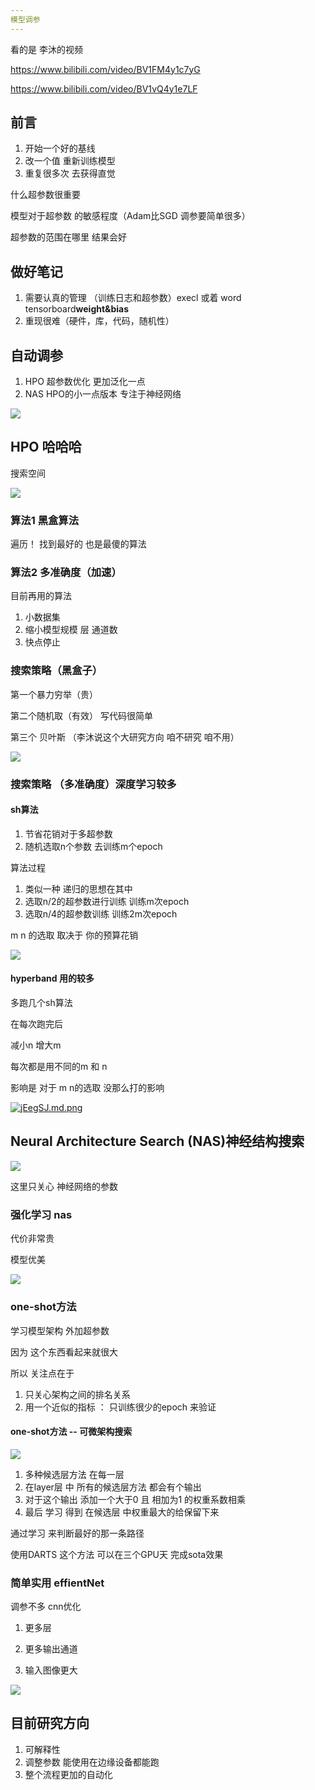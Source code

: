 ```yaml
---
模型调参
---
```


看的是 李沐的视频

https://www.bilibili.com/video/BV1FM4y1c7yG

https://www.bilibili.com/video/BV1vQ4y1e7LF

## 前言

1. 开始一个好的基线
2. 改一个值 重新训练模型
3. 重复很多次 去获得直觉

什么超参数很重要

模型对于超参数 的敏感程度（Adam比SGD 调参要简单很多）

超参数的范围在哪里 结果会好

## 做好笔记

1. 需要认真的管理 （训练日志和超参数）execl 或着 word tensorboard**weight&bias**
2. 重现很难（硬件，库，代码，随机性）

## 自动调参

1. HPO 超参数优化 更加泛化一点
2. NAS HPO的小一点版本 专注于神经网络

[![](https://s1.ax1x.com/2022/06/26/jAaJ1I.png)](https://imgtu.com/i/jAaJ1I)

## HPO 哈哈哈

搜索空间

[![](https://s1.ax1x.com/2022/06/26/jEe2l9.md.png)](https://imgtu.com/i/jEe2l9)

### 算法1 黑盒算法

遍历！ 找到最好的 也是最傻的算法

### 算法2 多准确度（加速）

目前再用的算法

1. 小数据集
2. 缩小模型规模 层 通道数
3. 快点停止

### 搜索策略（黑盒子）

第一个暴力穷举（贵）

第二个随机取（有效） 写代码很简单

第三个 贝叶斯 （李沐说这个大研究方向 咱不研究 咱不用）

[![](https://s1.ax1x.com/2022/06/26/jEe6W4.md.png)](https://imgtu.com/i/jEe6W4)

### 搜索策略 （多准确度）深度学习较多

#### sh算法

1. 节省花销对于多超参数
2. 随机选取n个参数 去训练m个epoch

算法过程

1. 类似一种 递归的思想在其中
2. 选取n/2的超参数进行训练 训练m次epoch
3. 选取n/4的超参数训练 训练2m次epoch

m n 的选取 取决于 你的预算花销

[![](https://s1.ax1x.com/2022/06/26/jEe2l9.md.png)](https://imgtu.com/i/jEe2l9)

#### hyperband 用的较多

多跑几个sh算法

在每次跑完后

减小n 增大m

每次都是用不同的m 和 n 

影响是 对于 m n的选取 没那么打的影响

[![jEegSJ.md.png](https://s1.ax1x.com/2022/06/26/jEegSJ.md.png)](https://imgtu.com/i/jEegSJ)

## Neural Architecture Search (NAS)神经结构搜索

[![](https://s1.ax1x.com/2022/06/26/jElGBd.md.png)](https://imgtu.com/i/jElGBd)

这里只关心 神经网络的参数

### 强化学习 nas

代价非常贵

模型优美

[![](https://s1.ax1x.com/2022/06/26/jElJHA.md.png)](https://imgtu.com/i/jElJHA)

### one-shot方法

学习模型架构 外加超参数

因为 这个东西看起来就很大

所以 关注点在于

1. 只关心架构之间的排名关系
2. 用一个近似的指标 ： 只训练很少的epoch 来验证

#### one-shot方法 -- 可微架构搜索

[![](https://s1.ax1x.com/2022/06/26/jElNNt.png)](https://imgtu.com/i/jElNNt)

1. 多种候选层方法 在每一层
2. 在layer层 中 所有的候选层方法 都会有个输出
3. 对于这个输出 添加一个大于0 且 相加为1 的权重系数相乘
4. 最后 学习 得到 在候选层 中权重最大的给保留下来

通过学习 来判断最好的那一条路径

使用DARTS 这个方法 可以在三个GPU天 完成sota效果

### 简单实用 effientNet

调参不多 cnn优化

1. 更多层

2. 更多输出通道

3. 输入图像更大

[![](https://s1.ax1x.com/2022/06/26/jEltAI.md.png)](https://imgtu.com/i/jEltAI)

## 目前研究方向

1. 可解释性
2. 调整参数 能使用在边缘设备都能跑
3. 整个流程更加的自动化